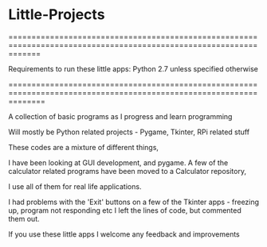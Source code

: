# Little-Projects
===================================================================================================================

Requirements to run these little apps: Python 2.7 unless specified otherwise

====================================================================================================================

A collection of basic programs as I progress and learn programming 

Will mostly be Python related projects - Pygame, Tkinter, RPi related stuff

These codes are a mixture of different things,

I have been looking at GUI development, and pygame. A few of the calculator related programs have been moved to a Calculator repository, 

I use all of them for real life applications. 

I had problems with the 'Exit' buttons on a few of the Tkinter apps - freezing up, program not responding etc
I left the lines of code, but commented them out.

If you use these little apps I welcome any feedback and improvements
